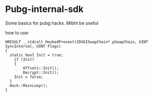 # Pubg-internal-sdk
Some basics for pubg hacks. Mibht be useful

how to use:
```
HRESULT __stdcall HookedPresent(IDXGISwapChain* pSwapChain, UINT SyncInterval, UINT Flags)
{
  static bool Init = true;
	if (Init)
	{
		Offsets::Init();
		Decrypt::Init();
    Init = false;
  }
  Hack::MainLoop();
}

```
